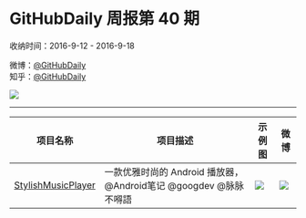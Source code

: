 # GitHubDaily 周报第 40 期

收纳时间：2016-9-12 - 2016-9-18

微博：[@GitHubDaily](https://weibo.com/GitHubDaily)    
知乎：[@GitHubDaily](https://www.zhihu.com/people/githubdaily)

![](https://raw.githubusercontent.com/GitHubDaily/GitHubDaily/master/assets/weixin.png)

---

项目名称 | 项目描述 | 示例图 | 微博
--- | --- | --- | ---
[StylishMusicPlayer](status.github_url) | 一款优雅时尚的 Android 播放器， @Android笔记 @googdev @脉脉不嘚語 | ![](http://ww4.sinaimg.cn/large/006fiYtfjw1f7y3edtqxyj31kw1xr7wh.jpg) | [![](https://raw.githubusercontent.com/GitHubDaily/GitHubDaily/master/assets/sina_logo.png)](https://weibo.com/5722964389/E8T1m8l8K)
